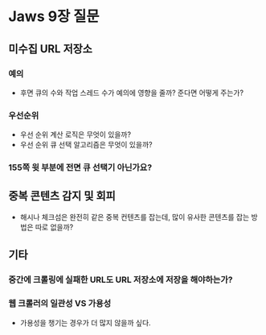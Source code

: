 # Jaws 9장 질문
## 미수집 URL 저장소
### 예의
- 후면 큐의 수와 작업 스레드 수가 예의에 영향을 줄까? 준다면 어떻게 주는가?
### 우선순위
- 우선 순위 계산 로직은 무엇이 있을까?
- 우선 순위 큐 선택 알고리즘은 무엇이 있을까?
### 155쪽 윗 부분에 전면 큐 선택기 아닌가요?
## 중복 콘텐츠 감지 및 회피
- 해시나 체크섬은 완전히 같은 중복 컨텐츠를 잡는데, 많이 유사한 콘텐츠를 잡는 방법은 따로 없을까?
## 기타
### 중간에 크롤링에 실패한 URL도 URL 저장소에 저장을 해야하는가?
### 웹 크롤러의 일관성 VS 가용성
- 가용성을 챙기는 경우가 더 많지 않을까 싶다.